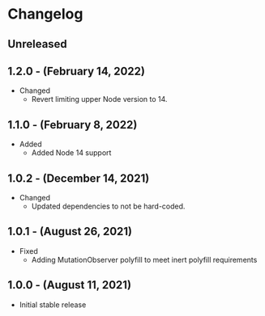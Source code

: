 # Changelog

## Unreleased

## 1.2.0 - (February 14, 2022)

* Changed
  * Revert limiting upper Node version to 14.

## 1.1.0 - (February 8, 2022)

* Added
  * Added Node 14 support

## 1.0.2 - (December 14, 2021)

* Changed
  * Updated dependencies to not be hard-coded.

## 1.0.1 - (August 26, 2021)

* Fixed
  * Adding MutationObserver polyfill to meet inert polyfill requirements

## 1.0.0 - (August 11, 2021)

* Initial stable release
